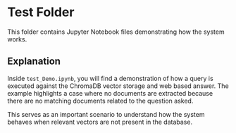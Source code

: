 # Test Folder

This folder contains Jupyter Notebook files demonstrating how the system works.

## Explanation

Inside `test_Demo.ipynb`, you will find a demonstration of how a query is executed against the ChromaDB vector storage and web based answer. The example highlights a case where no documents are extracted because there are no matching documents related to the question asked.

This serves as an important scenario to understand how the system behaves when relevant vectors are not present in the database.
